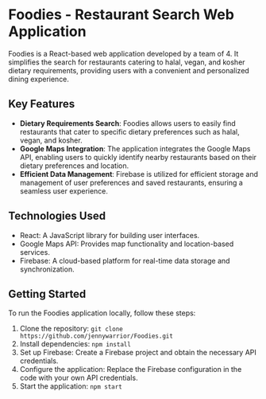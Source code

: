# Foodies - Restaurant Search Web Application

Foodies is a React-based web application developed by a team of 4. It simplifies the search for restaurants catering to halal, vegan, and kosher dietary requirements, providing users with a convenient and personalized dining experience.

## Key Features

- **Dietary Requirements Search**: Foodies allows users to easily find restaurants that cater to specific dietary preferences such as halal, vegan, and kosher.
- **Google Maps Integration**: The application integrates the Google Maps API, enabling users to quickly identify nearby restaurants based on their dietary preferences and location.
- **Efficient Data Management**: Firebase is utilized for efficient storage and management of user preferences and saved restaurants, ensuring a seamless user experience.

## Technologies Used

- React: A JavaScript library for building user interfaces.
- Google Maps API: Provides map functionality and location-based services.
- Firebase: A cloud-based platform for real-time data storage and synchronization.

## Getting Started

To run the Foodies application locally, follow these steps:

1. Clone the repository: `git clone https://github.com/jennywarrior/Foodies.git`
2. Install dependencies: `npm install`
3. Set up Firebase: Create a Firebase project and obtain the necessary API credentials.
4. Configure the application: Replace the Firebase configuration in the code with your own API credentials.
5. Start the application: `npm start`
